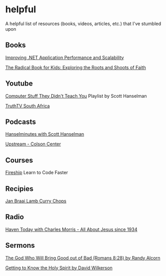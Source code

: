 # helpful
A helpful list of resources (books, videos, articles, etc.) that I've stumbled upon

## Books

[Improving .NET Application Performance and Scalability](https://www.google.com/url?sa=t&rct=j&q=&esrc=s&source=web&cd=&ved=2ahUKEwif06bRyIr-AhVaOMAKHSICCosQFnoECA8QAQ&url=https%3A%2F%2Fdownload.microsoft.com%2Fdownload%2Fa%2F7%2Fe%2Fa7ea6fd9-2f56-439e-a8de-024c968f26d1%2FScaleNet.pdf&usg=AOvVaw2VAY_3_MEkdtp4En5YlyEr)

[The Radical Book for Kids: Exploring the Roots and Shoots of Faith](https://www.amazon.com/Radical-Book-Kids-Exploring-Shoots/dp/1942572719)

## Youtube

[Computer Stuff They Didn't Teach You](https://www.youtube.com/watch?v=gDXmTJakpT8&list=PL0M0zPgJ3HSesuPIObeUVQNbKqlw5U2Vr)
Playlist by Scott Hanselman

[TruthTV South Africa](https://www.youtube.com/@TruthTVSouthAfrica)

## Podcasts

[Hanselminutes with Scott Hanselman](https://hanselminutes.com/)

[Upstream - Colson Center](https://www.colsoncenter.org/upstream/)

## Courses

[Fireship](https://fireship.io/) Learn to Code Faster

## Recipies

[Jan Braai Lamb Curry Chops](https://braai.com/lamb-curry-chops/)

## Radio

[Haven Today with Charles Morris - All About Jesus since 1934](https://haventoday.org/)

## Sermons

[The God Who Will Bring Good out of Bad (Romans 8:28) by Randy Alcorn](https://www.epm.org/resources/2010/Dec/14/god-who-will-bring-good-out-bad-romans-828-video/)

[Getting to Know the Holy Spirit by David Wilkerson](https://www.youtube.com/watch?v=wuj6D3pqn6w)
